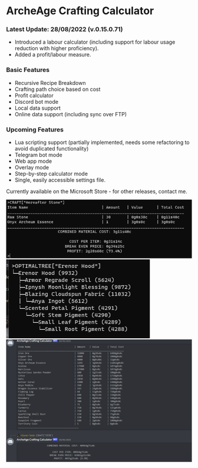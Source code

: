 # ArcheAge Crafting Calculator


### Latest Update: 28/08/2022 (v.0.15.0.71)

- Introduced a labour calculator (including support for labour usage reduction with higher proficiency).
- Added a profit/labour measure.

### Basic Features

- Recursive Recipe Breakdown
- Crafting path choice based on cost
- Profit calculator
- Discord bot mode
- Local data support
- Online data support (including sync over FTP)

### Upcoming Features

- Lua scripting support (partially implemented, needs some refactoring to avoid duplicated functionality)
- Telegram bot mode
- Web app mode
- Overlay mode
- Step-by-step calculator mode
- Single, easily accessible settings file.

Currently available on the Microsoft Store - for other releases, contact me.

![Calculator Screenshot](calculatorscreenshot.png)
![Calculator Screenshot 2](screenshot2.png)
![Calculator Screenshot 3](discordmode.png)
